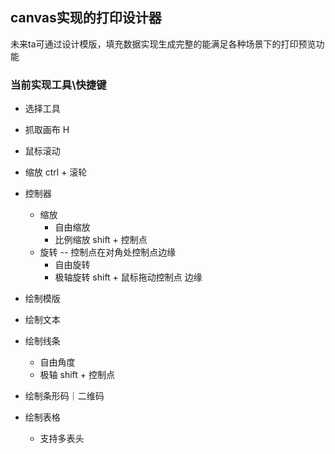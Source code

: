 ## canvas实现的打印设计器
  未来ta可通过设计模版，填充数据实现生成完整的能满足各种场景下的打印预览功能

### 当前实现工具\快捷键

- 选择工具
- 抓取画布 H
- 鼠标滚动
- 缩放 ctrl + 滚轮
- 控制器
  - 缩放
    - 自由缩放 
    - 比例缩放 shift + 控制点
  - 旋转  -- 控制点在对角处控制点边缘
    - 自由旋转
    - 极轴旋转 shift + 鼠标拖动控制点 边缘
- 绘制模版
- 绘制文本
- 绘制线条
  - 自由角度
  - 极轴 shift + 控制点

- 绘制条形码｜二维码
- 绘制表格
  - 支持多表头


